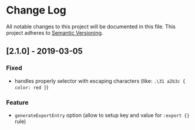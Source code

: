 # Change Log
All notable changes to this project will be documented in this file.
This project adheres to [Semantic Versioning](http://semver.org/).

## [2.1.0] - 2019-03-05
### Fixed
- handles properly selector with escaping characters (like: `.\31 a2b3c { color: red }`)
### Feature
- `generateExportEntry` option (allow to setup key and value for `:export {}` rule)
